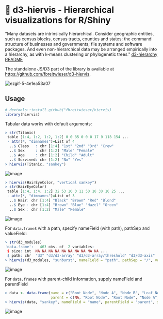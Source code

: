 # :cactus: d3-hiervis - Hierarchical visualizations for R/Shiny

"Many datasets are intrinsically hierarchical. Consider geographic entities, such as census blocks, census tracts, counties and states; the command structure of businesses and governments; file systems and software packages. And even non-hierarchical data may be arranged empirically into a hierarchy, as with k-means clustering or phylogenetic trees." [d3-hierarchy README](https://github.com/d3/d3-hierarchy)

The standalone JS/D3 part of the library is available at https://github.com/fbreitwieser/d3-hiervis. 

![ezgif-5-4e1ea53a07](https://user-images.githubusercontent.com/516060/45301339-c2e00200-b4de-11e8-9a54-3cac7f052335.gif)

## Usage
```r
# devtools::install_github("fbreitwieser/hiervis)
library(hiervis)
```
Tabular data works with default arguments:
```r
> str(Titanic)
 table [1:4, 1:2, 1:2, 1:2] 0 0 35 0 0 0 17 0 118 154 ...
 - attr(*, "dimnames")=List of 4
  ..$ Class   : chr [1:4] "1st" "2nd" "3rd" "Crew"
  ..$ Sex     : chr [1:2] "Male" "Female"
  ..$ Age     : chr [1:2] "Child" "Adult"
  ..$ Survived: chr [1:2] "No" "Yes"
> hiervis(Titanic, "sankey")
```
![image](https://user-images.githubusercontent.com/516060/50473678-2c1c5000-09be-11e9-8764-3d6920888240.png)

```r
> hiervis(HairEyeColor, "vertical sankey")
> str(HairEyeColor)
 table [1:4, 1:4, 1:2] 32 53 10 3 11 50 10 30 10 25 ...
 - attr(*, "dimnames")=List of 3
  ..$ Hair: chr [1:4] "Black" "Brown" "Red" "Blond"
  ..$ Eye : chr [1:4] "Brown" "Blue" "Hazel" "Green"
  ..$ Sex : chr [1:2] "Male" "Female"
```
![image](https://user-images.githubusercontent.com/516060/50473786-a6e56b00-09be-11e9-8a05-37bc0cd7d78b.png)

For `data.frame`s with a path, specify nameField (with path), pathSep and valueField:
```r
> str(d3_modules)
'data.frame':	463 obs. of  2 variables:
 $ size: int  NA NA NA NA NA NA NA NA NA NA ...
 $ path: chr  "d3" "d3/d3-array" "d3/d3-array/threshold" "d3/d3-axis" ...
> hiervis(d3_modules, "sunburst", nameField = "path", pathSep = "/", valueField = "size")
```
![image](https://user-images.githubusercontent.com/516060/50473845-e0b67180-09be-11e9-87cd-a782f012bc0d.png)

For `data.frame`s with parent-child information, supply nameField and parentField
```r
> data <- data.frame(name = c("Root Node", "Node A", "Node B", "Leaf Node A.1", "Leaf Node A.2"), 
                     parent = c(NA, "Root Node", "Root Node", "Node A", "Node A"))
> hiervis(data, "sankey", nameField = "name", parentField = "parent", stat = "count")
```
![image](https://user-images.githubusercontent.com/516060/50473960-61756d80-09bf-11e9-8cb5-77d8541d50de.png)
